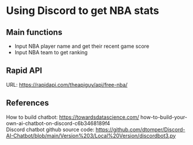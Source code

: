 # Using Discord to get NBA stats

## Main functions

- Input NBA player name and get their recent game score <br>
- Input NBA team to get ranking

## Rapid API

URL: https://rapidapi.com/theapiguy/api/free-nba/

## References

How to build chatbot: https://towardsdatascience.com/ how-to-build-your-own-ai-chatbot-on-discord-c6b3468189f4 <br>
Discord chatbot github source code: https://github.com/dtomper/Discord-AI-Chatbot/blob/main/Version%203/Local%20Version/discordbot3.py
